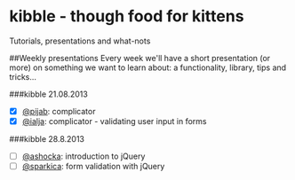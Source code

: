 kibble - though food for kittens
======

Tutorials, presentations and what-nots

##Weekly presentations
Every week we'll have a short presentation (or more) on something we want to learn about: a functionality, library, tips and tricks...

###kibble 21.08.2013
- [x] [@pijab](https://github.com/pijab): complicator
- [x] [@ialja](https://github.com/ialja): complicator - validating user input in forms

###kibble 28.8.2013
- [ ] [@ashocka](https://github.com/ashocka): introduction to jQuery
- [ ] [@sparkica](https://github.com/sparkica): form validation with jQuery
